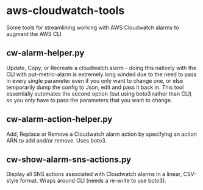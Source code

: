 # aws-cloudwatch-tools
Some tools for streamlining working with AWS Cloudwatch alarms to augment the AWS CLI

## cw-alarm-helper.py
Update, Copy, or Recreate a cloudwatch alarm - doing this natively with the CLI with put-metric-alarm is extremely long winded due to the need to pass in every single parameter even if you only want to change one, or else temporarily dump the config to Json, edit and pass it back in.  This tool essentially automates the second option (but using boto3 rather than CLI) so you only have to pass the parameters that you want to change.

## cw-alarm-action-helper.py
Add, Replace or Remove a Cloudwatch alarm action by specifying an action ARN to add and/or remove.  Uses boto3.

## cw-show-alarm-sns-actions.py
Display all SNS actions associated with Cloudwatch alarms in a linear, CSV-style format.  Wraps around CLI (needs a re-write to use boto3).
